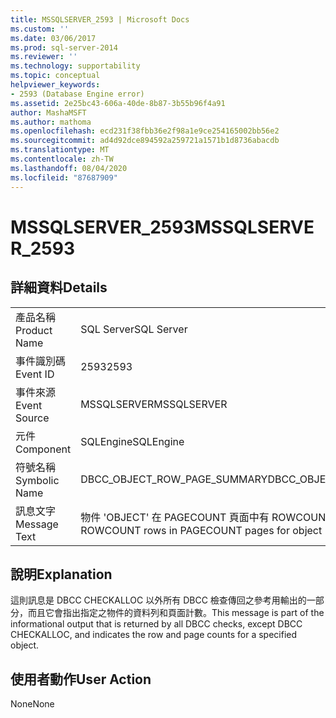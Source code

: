 ```yaml
---
title: MSSQLSERVER_2593 | Microsoft Docs
ms.custom: ''
ms.date: 03/06/2017
ms.prod: sql-server-2014
ms.reviewer: ''
ms.technology: supportability
ms.topic: conceptual
helpviewer_keywords:
- 2593 (Database Engine error)
ms.assetid: 2e25bc43-606a-40de-8b87-3b55b96f4a91
author: MashaMSFT
ms.author: mathoma
ms.openlocfilehash: ecd231f38fbb36e2f98a1e9ce254165002bb56e2
ms.sourcegitcommit: ad4d92dce894592a259721a1571b1d8736abacdb
ms.translationtype: MT
ms.contentlocale: zh-TW
ms.lasthandoff: 08/04/2020
ms.locfileid: "87687909"
---
```

# <a name="mssqlserver_2593"></a><span data-ttu-id="1e799-102">MSSQLSERVER_2593</span><span class="sxs-lookup"><span data-stu-id="1e799-102">MSSQLSERVER_2593</span></span>
    
## <a name="details"></a><span data-ttu-id="1e799-103">詳細資料</span><span class="sxs-lookup"><span data-stu-id="1e799-103">Details</span></span>  
  
|||  
|-|-|  
|<span data-ttu-id="1e799-104">產品名稱</span><span class="sxs-lookup"><span data-stu-id="1e799-104">Product Name</span></span>|<span data-ttu-id="1e799-105">SQL Server</span><span class="sxs-lookup"><span data-stu-id="1e799-105">SQL Server</span></span>|  
|<span data-ttu-id="1e799-106">事件識別碼</span><span class="sxs-lookup"><span data-stu-id="1e799-106">Event ID</span></span>|<span data-ttu-id="1e799-107">2593</span><span class="sxs-lookup"><span data-stu-id="1e799-107">2593</span></span>|  
|<span data-ttu-id="1e799-108">事件來源</span><span class="sxs-lookup"><span data-stu-id="1e799-108">Event Source</span></span>|<span data-ttu-id="1e799-109">MSSQLSERVER</span><span class="sxs-lookup"><span data-stu-id="1e799-109">MSSQLSERVER</span></span>|  
|<span data-ttu-id="1e799-110">元件</span><span class="sxs-lookup"><span data-stu-id="1e799-110">Component</span></span>|<span data-ttu-id="1e799-111">SQLEngine</span><span class="sxs-lookup"><span data-stu-id="1e799-111">SQLEngine</span></span>|  
|<span data-ttu-id="1e799-112">符號名稱</span><span class="sxs-lookup"><span data-stu-id="1e799-112">Symbolic Name</span></span>|<span data-ttu-id="1e799-113">DBCC_OBJECT_ROW_PAGE_SUMMARY</span><span class="sxs-lookup"><span data-stu-id="1e799-113">DBCC_OBJECT_ROW_PAGE_SUMMARY</span></span>|  
|<span data-ttu-id="1e799-114">訊息文字</span><span class="sxs-lookup"><span data-stu-id="1e799-114">Message Text</span></span>|<span data-ttu-id="1e799-115">物件 'OBJECT' 在 PAGECOUNT 頁面中有 ROWCOUNT 個資料列。</span><span class="sxs-lookup"><span data-stu-id="1e799-115">There are ROWCOUNT rows in PAGECOUNT pages for object 'OBJECT'.</span></span>|  
  
## <a name="explanation"></a><span data-ttu-id="1e799-116">說明</span><span class="sxs-lookup"><span data-stu-id="1e799-116">Explanation</span></span>  
 <span data-ttu-id="1e799-117">這則訊息是 DBCC CHECKALLOC 以外所有 DBCC 檢查傳回之參考用輸出的一部分，而且它會指出指定之物件的資料列和頁面計數。</span><span class="sxs-lookup"><span data-stu-id="1e799-117">This message is part of the informational output that is returned by all DBCC checks, except DBCC CHECKALLOC, and indicates the row and page counts for a specified object.</span></span>  
  
## <a name="user-action"></a><span data-ttu-id="1e799-118">使用者動作</span><span class="sxs-lookup"><span data-stu-id="1e799-118">User Action</span></span>  
 <span data-ttu-id="1e799-119">None</span><span class="sxs-lookup"><span data-stu-id="1e799-119">None</span></span>  
  
  
